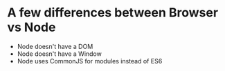 # A few differences between Browser vs Node
- Node doesn't have a DOM
- Node doesn't have a Window
- Node uses CommonJS for modules instead of ES6

